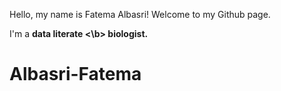 Hello, my name is Fatema Albasri! Welcome to my Github page.

I'm a <b> data literate <\b> biologist.

# Albasri-Fatema
 

